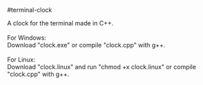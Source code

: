 #terminal-clock

A clock for the terminal made in C++.<br>
<br>
For Windows:<br>
Download "clock.exe" or compile "clock.cpp" with g++.<br>
<br>
For Linux:<br>
Download "clock.linux" and run "chmod +x clock.linux" or compile "clock.cpp" with g++.<br>
